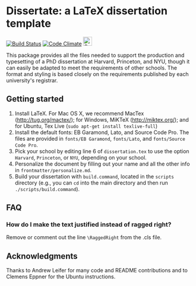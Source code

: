 # Dissertate: a LaTeX dissertation template 

[![Build Status](https://travis-ci.org/asm-products/Dissertate.svg?branch=master)](https://travis-ci.org/asm-products/Dissertate)
[![Code Climate](https://codeclimate.com/github/asm-products/dissertate/badges/gpa.svg)](https://codeclimate.com/github/asm-products/dissertate)
<a href="https://assembly.com/dissertate/bounties?utm_campaign=assemblage&utm_source=dissertate&utm_medium=repo_badge"><img src="http://badger.asm.co/dissertate/badges/tasks.svg" height="24px" alt="Open Tasks" /></a>

This package provides all the files needed to support the production and typesetting of a PhD dissertation at Harvard, Princeton, and NYU, though it can easily be adapted to meet the requirements of other schools. The format and styling is based closely on the requirements published by each university's registrar.


## Getting started
1. Install LaTeX. For Mac OS X, we recommend MacTex (http://tug.org/mactex/); for Windows, MiKTeX (http://miktex.org/); and for Ubuntu, Tex Live (`sudo apt-get install texlive-full`)
2. Install the default fonts: EB Garamond, Lato, and Source Code Pro. The files are provided in `fonts/EB Garamond`, `fonts/Lato`, and `fonts/Source Code Pro`.
3. Pick your school by editing line 6 of `dissertation.tex` to use the option `Harvard`, `Princeton`, or `NYU`, depending on your school.
4. Personalize the document by filling out your name and all the other info in `frontmatter/personalize.md`.
5. Build your dissertation with `build.command`, located in the `scripts` directory (e.g., you can `cd` into the main directory and then run `./scripts/build.command`).

## FAQ

### How do I make the text justified instead of ragged right?
Remove or comment out the line `\RaggedRight` from the .cls file.

## Acknowledgments
Thanks to Andrew Leifer for many code and README contributions and to Clemens Eppner for the Ubuntu instructions.
